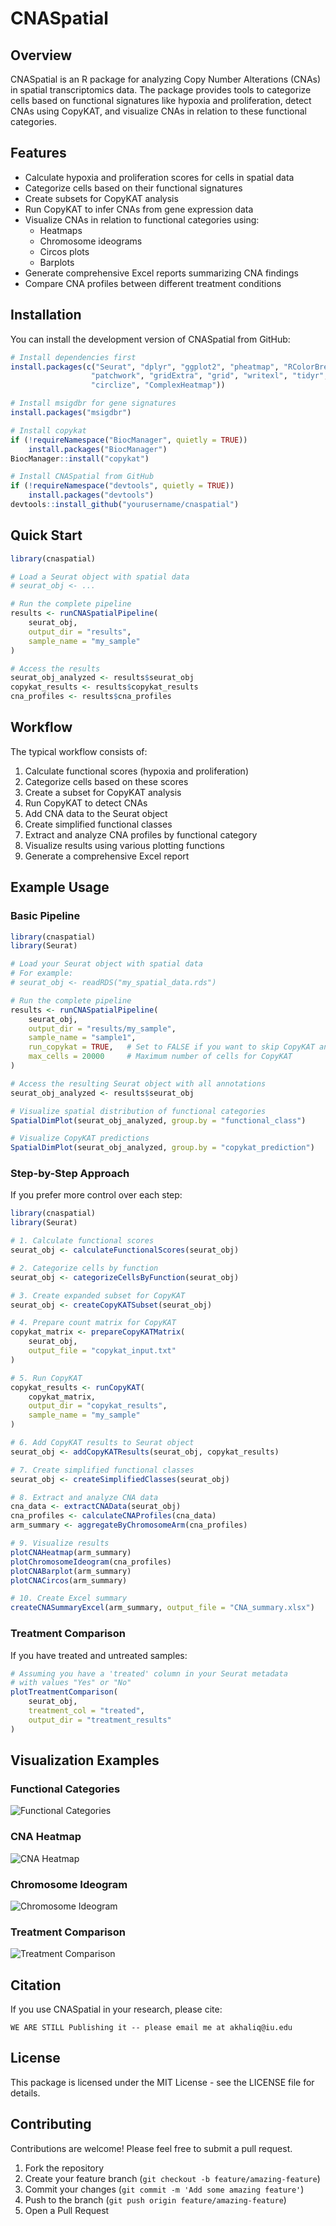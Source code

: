 # CNASpatial

## Overview

CNASpatial is an R package for analyzing Copy Number Alterations (CNAs) in spatial transcriptomics data. The package provides tools to categorize cells based on functional signatures like hypoxia and proliferation, detect CNAs using CopyKAT, and visualize CNAs in relation to these functional categories.

## Features

- Calculate hypoxia and proliferation scores for cells in spatial data
- Categorize cells based on their functional signatures
- Create subsets for CopyKAT analysis
- Run CopyKAT to infer CNAs from gene expression data
- Visualize CNAs in relation to functional categories using:
  - Heatmaps
  - Chromosome ideograms
  - Circos plots
  - Barplots
- Generate comprehensive Excel reports summarizing CNA findings
- Compare CNA profiles between different treatment conditions

## Installation

You can install the development version of CNASpatial from GitHub:

```r
# Install dependencies first
install.packages(c("Seurat", "dplyr", "ggplot2", "pheatmap", "RColorBrewer", 
                  "patchwork", "gridExtra", "grid", "writexl", "tidyr", 
                  "circlize", "ComplexHeatmap"))

# Install msigdbr for gene signatures
install.packages("msigdbr")

# Install copykat
if (!requireNamespace("BiocManager", quietly = TRUE))
    install.packages("BiocManager")
BiocManager::install("copykat")

# Install CNASpatial from GitHub
if (!requireNamespace("devtools", quietly = TRUE))
    install.packages("devtools")
devtools::install_github("yourusername/cnaspatial")
```

## Quick Start

```r
library(cnaspatial)

# Load a Seurat object with spatial data
# seurat_obj <- ...

# Run the complete pipeline
results <- runCNASpatialPipeline(
    seurat_obj, 
    output_dir = "results", 
    sample_name = "my_sample"
)

# Access the results
seurat_obj_analyzed <- results$seurat_obj
copykat_results <- results$copykat_results
cna_profiles <- results$cna_profiles
```

## Workflow

The typical workflow consists of:

1. Calculate functional scores (hypoxia and proliferation)
2. Categorize cells based on these scores
3. Create a subset for CopyKAT analysis
4. Run CopyKAT to detect CNAs
5. Add CNA data to the Seurat object
6. Create simplified functional classes
7. Extract and analyze CNA profiles by functional category
8. Visualize results using various plotting functions
9. Generate a comprehensive Excel report

## Example Usage

### Basic Pipeline

```r
library(cnaspatial)
library(Seurat)

# Load your Seurat object with spatial data
# For example:
# seurat_obj <- readRDS("my_spatial_data.rds")

# Run the complete pipeline
results <- runCNASpatialPipeline(
    seurat_obj,
    output_dir = "results/my_sample",
    sample_name = "sample1",
    run_copykat = TRUE,   # Set to FALSE if you want to skip CopyKAT analysis
    max_cells = 20000     # Maximum number of cells for CopyKAT
)

# Access the resulting Seurat object with all annotations
seurat_obj_analyzed <- results$seurat_obj

# Visualize spatial distribution of functional categories
SpatialDimPlot(seurat_obj_analyzed, group.by = "functional_class")

# Visualize CopyKAT predictions
SpatialDimPlot(seurat_obj_analyzed, group.by = "copykat_prediction")
```

### Step-by-Step Approach

If you prefer more control over each step:

```r
library(cnaspatial)
library(Seurat)

# 1. Calculate functional scores
seurat_obj <- calculateFunctionalScores(seurat_obj)

# 2. Categorize cells by function
seurat_obj <- categorizeCellsByFunction(seurat_obj)

# 3. Create expanded subset for CopyKAT
seurat_obj <- createCopyKATSubset(seurat_obj)

# 4. Prepare count matrix for CopyKAT
copykat_matrix <- prepareCopyKATMatrix(
    seurat_obj,
    output_file = "copykat_input.txt"
)

# 5. Run CopyKAT
copykat_results <- runCopyKAT(
    copykat_matrix,
    output_dir = "copykat_results",
    sample_name = "my_sample"
)

# 6. Add CopyKAT results to Seurat object
seurat_obj <- addCopyKATResults(seurat_obj, copykat_results)

# 7. Create simplified functional classes
seurat_obj <- createSimplifiedClasses(seurat_obj)

# 8. Extract and analyze CNA data
cna_data <- extractCNAData(seurat_obj)
cna_profiles <- calculateCNAProfiles(cna_data)
arm_summary <- aggregateByChromosomeArm(cna_profiles)

# 9. Visualize results
plotCNAHeatmap(arm_summary)
plotChromosomeIdeogram(cna_profiles)
plotCNABarplot(arm_summary)
plotCNACircos(arm_summary)

# 10. Create Excel summary
createCNASummaryExcel(arm_summary, output_file = "CNA_summary.xlsx")
```

### Treatment Comparison

If you have treated and untreated samples:

```r
# Assuming you have a 'treated' column in your Seurat metadata
# with values "Yes" or "No"
plotTreatmentComparison(
    seurat_obj,
    treatment_col = "treated",
    output_dir = "treatment_results"
)
```

## Visualization Examples

### Functional Categories

![Functional Categories](docs/images/functional_classes.png)

### CNA Heatmap

![CNA Heatmap](docs/images/cna_heatmap.png)

### Chromosome Ideogram

![Chromosome Ideogram](docs/images/chromosome_ideogram.png)

### Treatment Comparison

![Treatment Comparison](docs/images/treatment_comparison.png)

## Citation

If you use CNASpatial in your research, please cite:

```
WE ARE STILL Publishing it -- please email me at akhaliq@iu.edu
```

## License

This package is licensed under the MIT License - see the LICENSE file for details.

## Contributing

Contributions are welcome! Please feel free to submit a pull request.

1. Fork the repository
2. Create your feature branch (`git checkout -b feature/amazing-feature`)
3. Commit your changes (`git commit -m 'Add some amazing feature'`)
4. Push to the branch (`git push origin feature/amazing-feature`)
5. Open a Pull Request
